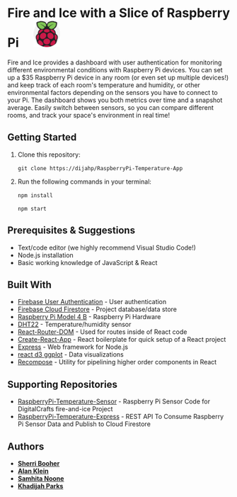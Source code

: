 # Fire and Ice with a Slice of Raspberry Pi &nbsp; &nbsp; <img src="./src/assets/IMG/raspberry-pi.svg" width="60" height="60" />


Fire and Ice provides a dashboard with user authentication for monitoring different environmental conditions with Raspberry Pi devices. You can set up a \$35 Raspberry Pi device in any room (or even set up multiple devices!) and keep track of each room's temperature and humidity, or other environmental factors depending on the sensors you have to connect to your Pi. The dashboard shows you both metrics over time and a snapshot average. Easily switch between sensors, so you can compare different rooms, and track your space's environment in real time!



## Getting Started

1. Clone this repository:
    ``` 
    git clone https://dijahp/RaspberryPi-Temperature-App 
    ```

2. Run the following commands in your terminal:
   ```
   npm install
   ```
   ```
   npm start
   ```


## Prerequisites & Suggestions

- Text/code editor (we highly recommend Visual Studio Code!)
- Node.js installation
- Basic working knowledge of JavaScript & React


## Built With

- [Firebase User Authentication](https://firebase.google.com/products/auth/) - User authentication
- [Firebase Cloud Firestore](https://firebase.google.com/products/firestore/) - Project database/data store
- [Raspberry Pi Model 4 B](https://www.raspberrypi.org/products/raspberry-pi-4-model-b/) - Raspberry Pi Hardware
- [DHT22](https://smile.amazon.com/gp/product/B07H2RP26F/ref=ppx_yo_dt_b_asin_title_o02_s00?ie=UTF8&psc=1) - Temperature/humidity sensor
- [React-Router-DOM](https://reacttraining.com/react-router/web/guides/quick-start) - Used for routes inside of React code
- [Create-React-App](https://github.com/facebook/create-react-app) - React boilerplate for quick setup of a React project
- [Express](https://expressjs.com/) - Web framework for Node.js
- [react d3 ggplot](https://www.npmjs.com/package/react-d3-ggplot) - Data visualizations
- [Recompose](https://recompose.docsforhumans.com/) - Utility for pipelining higher order components in React


## Supporting Repositories

- [RaspberryPi-Temperature-Sensor](https://github.com/alankleindev/RaspberryPi-Temperature-Sensor) - Raspberry Pi Sensor Code for DigitalCrafts fire-and-ice Project
- [RaspberryPi-Temperature-Express](https://github.com/alankleindev/RaspberryPi-Temperature-Express) - REST API To Consume Raspberry Pi Sensor Data and Publish to Cloud Firestore


## Authors

- [**Sherri Booher**](https://github.com/sherribooher)
- [**Alan Klein**](https://github.com/alankleindev)
- [**Samhita Noone**](https://github.com/samhitanoone)
- [**Khadijah Parks**](https://github.com/dijahp)
